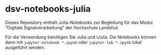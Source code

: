 # dsv-notebooks-julia

Dieses Repository enthält Julia-Notebooks zur Begleitung für das Modul "Digitale Signalverarbeitung" der Hochschule Landshut.

Für die Verwendung benötigen Sie Julia und IJulia. Die Notebooks können dann mit `jupyter-notebook *.ipynb` oder `jupyter-lab *.ipynb` lokal ausgeführt werden.
